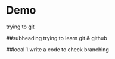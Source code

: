 # Demo

trying to git

##subheading
trying to learn git & github

##local
1.write a code to check branching
